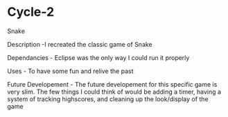# Cycle-2
Snake

Description -I recreated the classic game of Snake

Dependancies - Eclipse was the only way I could run it properly

Uses - To have some fun and relive the past

Future Developement - The future developement for this specific game is very slim. The few things I could think of would be adding a timer, having a system of tracking highscores, and cleaning up the look/display of the game
